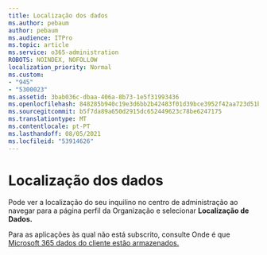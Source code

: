 ```yaml
---
title: Localização dos dados
ms.author: pebaum
author: pebaum
ms.audience: ITPro
ms.topic: article
ms.service: o365-administration
ROBOTS: NOINDEX, NOFOLLOW
localization_priority: Normal
ms.custom:
- "945"
- "5300023"
ms.assetid: 3bab036c-dbaa-406a-8b73-1e5f31993436
ms.openlocfilehash: 848285b940c19e3d6bb2b42483f01d39bce3952f42aa723d51b1a6392f0f1dcc
ms.sourcegitcommit: b5f7da89a650d2915dc652449623c78be6247175
ms.translationtype: MT
ms.contentlocale: pt-PT
ms.lasthandoff: 08/05/2021
ms.locfileid: "53914626"
---
```

# <a name="data-location"></a>Localização dos dados

Pode ver a localização do seu inquilino no centro [](https://admin.microsoft.com/AdminPortal/Home#/Settings/OrganizationProfile) de administração ao navegar para a página perfil da Organização e selecionar **Localização de Dados.**

Para as aplicações às qual não está subscrito, consulte Onde é que [Microsoft 365 dados do cliente estão armazenados.](https://docs.microsoft.com/office365/enterprise/o365-data-locations)